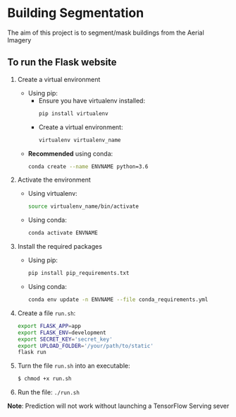 # Building Segmentation
The aim of this project is to segment/mask buildings from the Aerial Imagery

## To run the Flask website
1. Create a virtual environment
    * Using pip:
        * Ensure you have virtualenv installed:
            ```bash
            pip install virtualenv
            ```
        * Create a virtual environment:
            ```bash
            virtualenv virtualenv_name
            ```
    * **Recommended** using conda:
        ```bash
        conda create --name ENVNAME python=3.6
        ```
2. Activate the environment
    * Using virtualenv:
        ```bash
        source virtualenv_name/bin/activate
        ```
    * Using conda:
        ```bash
        conda activate ENVNAME
        ```

3. Install the required packages
    * Using pip:
        ```bash
        pip install pip_requirements.txt
        ```
    * Using conda:
        ```bash
        conda env update -n ENVNAME --file conda_requirements.yml
        ```
4. Create a file `run.sh`:
    ```bash
    export FLASK_APP=app
    export FLASK_ENV=development
    export SECRET_KEY='secret_key'
    export UPLOAD_FOLDER='/your/path/to/static'
    flask run
    ```
5. Turn the file `run.sh` into an executable:
    ```bash
    $ chmod +x run.sh
    ```
6. Run the file: `./run.sh`

**Note**: Prediction will not work without launching a TensorFlow Serving sever